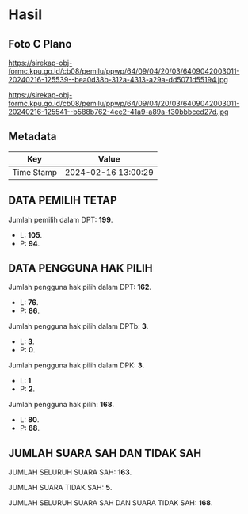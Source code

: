 # Hasil

## Foto C Plano

https://sirekap-obj-formc.kpu.go.id/cb08/pemilu/ppwp/64/09/04/20/03/6409042003011-20240216-125539--bea0d38b-312a-4313-a29a-dd5071d55194.jpg

https://sirekap-obj-formc.kpu.go.id/cb08/pemilu/ppwp/64/09/04/20/03/6409042003011-20240216-125541--b588b762-4ee2-41a9-a89a-f30bbbced27d.jpg


## Metadata

| Key        | Value               |
| ---------- | ------------------- |
| Time Stamp | 2024-02-16 13:00:29 |


## DATA PEMILIH TETAP

Jumlah pemilih dalam DPT: **199**.
 * L: **105**.
 * P: **94**.

## DATA PENGGUNA HAK PILIH

Jumlah pengguna hak pilih dalam DPT: **162**.
 * L: **76**.
 * P: **86**.

Jumlah pengguna hak pilih dalam DPTb: **3**.
 * L: **3**.
 * P: **0**.

Jumlah pengguna hak pilih dalam DPK: **3**.
 * L: **1**.
 * P: **2**.

Jumlah pengguna hak pilih: **168**.
 * L: **80**.
 * P: **88**.

## JUMLAH SUARA SAH DAN TIDAK SAH

JUMLAH SELURUH SUARA SAH: **163**.

JUMLAH SUARA TIDAK SAH: **5**.

JUMLAH SELURUH SUARA SAH DAN SUARA TIDAK SAH: **168**.


